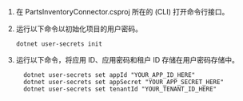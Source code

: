<!-- markdownlint-disable MD002 MD025 MD041 -->

1. 在 PartsInventoryConnector.csproj 所在的 (CLI) 打开命令行接口。
2. 运行以下命令以初始化项目的用户密码。

    ```dotnetcli
    dotnet user-secrets init
    ```

3. 运行以下命令，将应用 ID、应用密码和租户 ID 存储在用户密码存储中。
  
    ```dotnetcli
      dotnet user-secrets set appId "YOUR_APP_ID_HERE"
      dotnet user-secrets set appSecret "YOUR_APP_SECRET_HERE"
      dotnet user-secrets set tenantId "YOUR_TENANT_ID_HERE"
    ```
